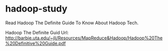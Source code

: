 # hadoop-study
Read Hadoop The Definite Guide To Know About Hadoop Tech.

Hadoop The Definite Guid Url: http://barbie.uta.edu/~jli/Resources/MapReduce&Hadoop/Hadoop%20The%20Definitive%20Guide.pdf
